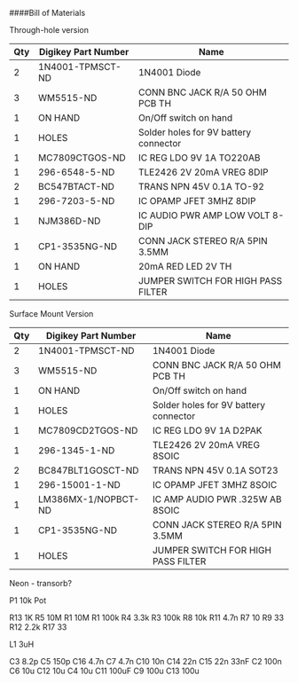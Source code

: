 ####Bill of Materials

Through-hole version

|Qty|Digikey Part Number|Name|
|---|-------------------|----|
|2|1N4001-TPMSCT-ND|1N4001 Diode|
|3|WM5515-ND|CONN BNC JACK R/A 50 OHM PCB TH|
|1|ON HAND|On/Off switch on hand|
|1|HOLES|Solder holes for 9V battery connector|
|1|MC7809CTGOS-ND|IC REG LDO 9V 1A TO220AB|
|1|296-6548-5-ND|TLE2426 2V 20mA VREG 8DIP|
|2|BC547BTACT-ND|TRANS NPN 45V 0.1A TO-92|
|1|296-7203-5-ND|IC OPAMP JFET 3MHZ 8DIP|
|1|NJM386D-ND|IC AUDIO PWR AMP LOW VOLT 8-DIP|
|1|CP1-3535NG-ND|CONN JACK STEREO R/A 5PIN 3.5MM|
|1|ON HAND|20mA RED LED 2V TH|
|1|HOLES|JUMPER SWITCH FOR HIGH PASS FILTER|

Surface Mount Version

|Qty|Digikey Part Number|Name|
|---|-------------------|----|
|2|1N4001-TPMSCT-ND|1N4001 Diode|
|3|WM5515-ND|CONN BNC JACK R/A 50 OHM PCB TH|
|1|ON HAND|On/Off switch on hand|
|1|HOLES|Solder holes for 9V battery connector|
|1|MC7809CD2TGOS-ND|IC REG LDO 9V 1A D2PAK|
|1|296-1345-1-ND|TLE2426 2V 20mA VREG 8SOIC|
|2|BC847BLT1GOSCT-ND|TRANS NPN 45V 0.1A SOT23|
|1|296-15001-1-ND|IC OPAMP JFET 3MHZ 8SOIC|
|1|LM386MX-1/NOPBCT-ND|IC AMP AUDIO PWR .325W AB 8SOIC|
|1|CP1-3535NG-ND|CONN JACK STEREO R/A 5PIN 3.5MM|
|1|HOLES|JUMPER SWITCH FOR HIGH PASS FILTER|

Neon - transorb?

P1  10k Pot

R13 1K
R5  10M
R1  10M
R1  100k
R4  3.3k
R3  100k
R8  10k
R11 4.7n
R7  10
R9  33
R12 2.2k
R17 33  

L1  3uH

C3  8.2p
C5  150p
C16 4.7n
C7  4.7n
C10 10n
C14 22n
C15 22n
    33nF 
C2  100n
C6  10u
C12 10u
C4  10u
C11 100uF
C9  100u
C13 100u

